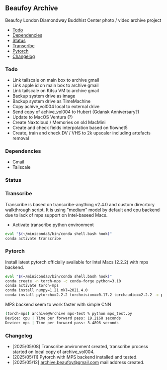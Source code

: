 ## Beaufoy Archive
Beaufoy London Diamondway  Buddhist Center photo / video archive project

- [Todo](#todo)
- [Dependencies](#dependencies)
- [Status](#status)
- [Transcribe](#transcribe)
- [Pytorch](#pytorch)
- [Changelog](#changelog)

### Todo
* Link tailscale on main box to archive gmail
* Link apple id on main box to archive gmail
* Link tailscale on Kitsu VM to archive gmail
* Backup system drive as image
* Backup system drive as TimeMachine
* Copy achive_vol004 local to external drive
* Send copy of achive_vol004 to Hubert (Gdansk Anniversary?)
* Update to MacOS Ventura (?)
* Create Naxtcloud / Memories on old MacMini
* Create and check fields interpolation based on flownet5
* Create, train and check DV / VHS to 2k upscaler including artefacts removal

### Dependencies
* Gmail
* Tailscale

### Status

### Transcribe

Transcribe is based on transcribe-anything v2.4.0 and custom direcrtory walkthrough script. It is using "medium" model by default and cpu backend due to lack of mps support on Intel-baseed Macs.

* Activate transcribe python environment 

```bash
eval "$(~/miniconda3/bin/conda shell.bash hook)"
conda activate transcribe
```

### Pytorch

Install latest pytorch officially avaliable for Intel Macs (2.2.2) with mps backend.

```bash
eval "$(~/miniconda3/bin/conda shell.bash hook)"
conda create -n torch-mps -c conda-forge python=3.10
conda activate torch-mps
conda install numpy=1.21 mkl=2021.4.0
conda install pytorch==2.2.2 torchvision==0.17.2 torchaudio==2.2.2 -c pytorch
```

MPS backend seem to work faster with simple CNN

```bash
(torch-mps) archive@Archive mps-test % python mps_test.py                              
Device: cpu | Time per forward pass: 19.2168 seconds
Device: mps | Time per forward pass: 3.4896 seconds
```

### Changelog

* [2025/05/08] Transcribe anvironment created, transcribe process started on local copy of archive_vol004.
* [2025/05/11] Pytorch with MPS backend installed and tested.
* [2025/05/12] archive.beaufoy@gmail.com mail address created.


